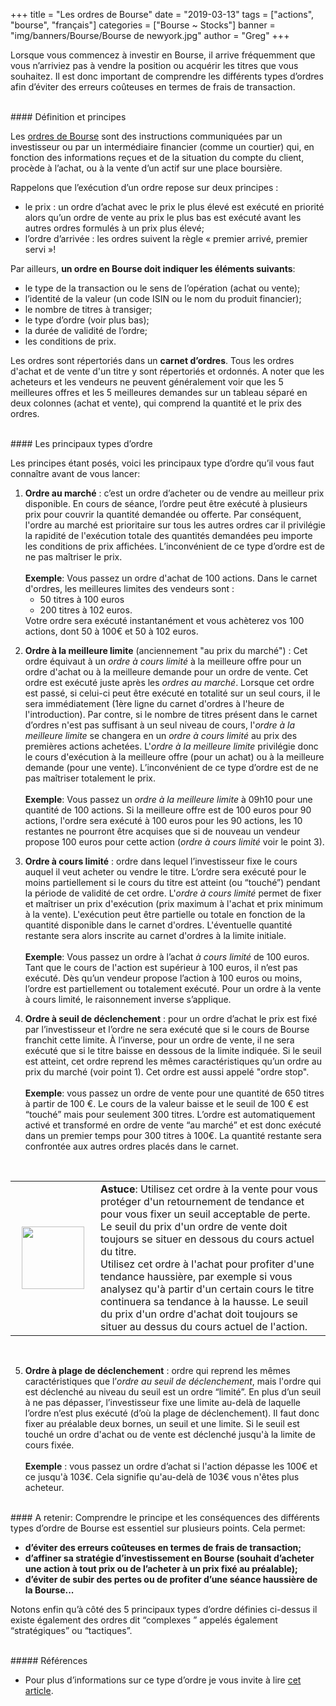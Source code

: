 +++
title = "Les ordres de Bourse"
date = "2019-03-13"
tags = ["actions", "bourse", "français"]
categories = ["Bourse ~ Stocks"]
banner = "img/banners/Bourse/Bourse de newyork.jpg"
author = "Greg"
+++

Lorsque vous commencez à investir en Bourse, il arrive fréquemment que vous n’arriviez pas à vendre la position ou acquérir les titres que vous souhaitez. 
Il est donc important de comprendre les différents types d’ordres afin d’éviter des erreurs coûteuses en termes de frais de transaction. 

<br>
#### Définition et principes

Les [ordres de Bourse](https://investastuces.com/glossaire/#ordredebourse) sont des instructions communiquées par un investisseur ou par un intermédiaire financier (comme un courtier) qui, en fonction des informations reçues et de la situation du compte du client, procède à l’achat, ou à la vente d’un actif sur une place boursière.

Rappelons que l’exécution d’un ordre repose sur deux principes :   

- le prix : un ordre d’achat avec le prix le plus élevé est exécuté en priorité alors qu’un ordre de vente au prix le plus bas est exécuté avant les autres ordres formulés à un prix plus élevé;  
- l’ordre d’arrivée : les ordres suivent la règle « premier arrivé, premier servi »!

Par ailleurs, **un ordre en Bourse doit indiquer les éléments suivants**:   

- le type de la transaction ou le sens de l’opération (achat ou vente);  
- l’identité de la valeur (un code ISIN ou le nom du produit financier);  
- le nombre de titres à transiger;  
- le type d’ordre (voir plus bas);  
- la durée de validité de l’ordre;  
- les conditions de prix. 

Les ordres sont répertoriés dans un **carnet d’ordres**. Tous les ordres d'achat et de vente d'un titre y sont répertoriés et ordonnés. 
A noter que les acheteurs et les vendeurs ne peuvent généralement voir que les 5 meilleures offres et les 5 meilleures demandes sur un tableau séparé en deux colonnes (achat et vente), qui comprend la quantité et le prix des ordres.

<br>
#### Les principaux types d’ordre

Les principes étant posés, voici les principaux type d’ordre qu’il vous faut connaître avant de vous lancer:

<ol start="1">
  <li><b>Ordre au marché</b> : c’est un ordre d’acheter ou de vendre au meilleur prix disponible. En cours de séance, l’ordre peut être exécuté à plusieurs prix pour couvrir la quantité demandée ou offerte. Par conséquent, l'ordre au marché est prioritaire sur tous les autres ordres car il privilégie la rapidité de l'exécution totale des quantités demandées peu importe les conditions de prix affichées.  
L’inconvénient de ce type d’ordre est de ne pas maîtriser le prix.  
<br>
<br>
 <b>Exemple</b>: Vous passez un ordre d'achat de 100 actions. Dans le carnet d'ordres, les meilleures limites des vendeurs sont :  
 <ul>
 <li>50 titres à 100 euros</li>
 <li>200 titres à 102 euros.</li>
 </ul>
 Votre ordre sera exécuté instantanément et vous achèterez vos 100 actions, dont 50 à 100€ et 50 à 102 euros.
  </li>
</ol>


<ol start="2">
  <li><b>Ordre à la meilleure limite</b>  (anciennement "au prix du marché") :  Cet ordre équivaut à un <i>ordre à cours limité</i> à la meilleure offre pour un ordre d'achat ou à la meilleure demande pour un ordre de vente. Cet ordre est exécuté juste après les <i>ordres au marché</i>. 
Lorsque cet ordre est passé, si celui-ci peut être exécuté en totalité sur un seul cours, il le sera immédiatement (1ère ligne du carnet d'ordres à l'heure de l'introduction). Par contre, si le nombre de titres présent dans le carnet d’ordres n'est pas suffisant à un seul niveau de cours, l'<i>ordre à la meilleure limite</i> se changera en un <i>ordre à cours limité</i> au prix des premières actions achetées.  
L'<i>ordre à la meilleure limite</i> privilégie donc le cours d'exécution à la meilleure offre (pour un achat) ou à la meilleure demande (pour une vente).   
L’inconvénient de ce type d’ordre est de ne pas maîtriser totalement le prix.  
<br>
<br>
<b>Exemple</b>: Vous passez un <i>ordre à la meilleure limite</i> à 09h10 pour une quantité de 100 actions. Si la meilleure offre est de 100 euros pour 90 actions, l'ordre sera exécuté à 100 euros pour les 90 actions, les 10 restantes ne pourront être acquises que si de nouveau un vendeur propose 100 euros pour cette action (<i>ordre à cours limité</i> voir le point 3).  
  </li>
</ol>


<ol start="3">
  <li><b> Ordre à cours limité</b> : ordre dans lequel l’investisseur fixe le cours auquel il veut acheter ou vendre le titre. L’ordre sera exécuté pour le moins partiellement si le cours du titre est atteint (ou “touché”) pendant la période de validité de cet ordre.
L'<i>ordre à cours limité</i> permet de fixer et maîtriser un prix d'exécution (prix maximum à l'achat et prix minimum à la vente). L'exécution peut être partielle ou totale en fonction de la quantité disponible dans le carnet d'ordres. L'éventuelle quantité restante sera alors inscrite au carnet d'ordres à la limite initiale. 
<br>
<br>
<b>Exemple</b>: Vous passez un ordre à l’achat <i>à cours limité</i> de 100 euros. Tant que le cours de l'action est supérieur à 100 euros, il n’est pas exécuté. Dès qu’un vendeur propose l’action à 100 euros ou moins, l’ordre est partiellement ou totalement exécuté.
Pour un ordre à la vente à cours limité, le raisonnement inverse s’applique.
  </li>
</ol>

<ol start="4">
  <li><b> Ordre à seuil de déclenchement</b> : pour un ordre d’achat le prix est fixé par l’investisseur et l’ordre ne sera exécuté que si le cours de Bourse franchit cette limite. À l’inverse, pour un ordre de vente, il ne sera exécuté que si le titre baisse en dessous de la limite indiquée. Si le seuil est atteint, cet ordre reprend les mêmes caractéristiques qu’un ordre au prix du marché (voir point 1). Cet ordre est aussi appelé  "ordre stop".
<br>
<br>
<b>Exemple</b>: vous passez un ordre de vente pour une quantité de 650 titres à partir de 100 €. Le cours de la valeur baisse et le seuil de 100 € est “touché” mais pour seulement 300 titres. L’ordre est automatiquement activé et transformé en ordre de vente “au marché” et est donc exécuté dans un premier temps pour 300 titres à 100€. La quantité restante sera confrontée aux autres ordres placés dans le carnet.
  </li>
</ol>

<br>
<table class="hoverTable">
<tr>
</tr>
<tr>
<td> <img src="/img/Investastuces-lightbulb-singular.png" align="center" style="width:100px;" hspace="10"/>
<td>  <b>Astuce</b>: Utilisez cet ordre à la vente pour vous protéger d'un retournement de tendance et pour vous fixer un seuil acceptable de perte. 
Le seuil du prix d'un ordre de vente doit toujours se situer en dessous du cours actuel du titre.
<br>
Utilisez cet ordre à l'achat pour profiter d'une tendance haussière, par exemple si vous analysez qu'à partir d'un certain cours le titre continuera sa tendance à la hausse. 
Le seuil du prix d'un ordre d'achat doit toujours se situer au dessus du cours actuel de l'action.
</tr>
</table>
<br>

<ol start="5">
  <li><b> Ordre à plage de déclenchement</b> : ordre qui reprend les mêmes caractéristiques que l’<i>ordre au seuil de déclenchement</i>, mais l'ordre qui est déclenché au niveau du seuil est un ordre “limité”. En plus d’un seuil à ne pas dépasser, l’investisseur fixe une limite au-delà de laquelle l’ordre n’est plus exécuté (d’où la plage de déclenchement). Il faut donc fixer au préalable deux bornes, un seuil et une limite. Si le seuil est touché un ordre d'achat ou de vente est déclenché jusqu'à la limite de cours fixée. 
<br>
<br>
<b>Exemple</b> : vous passez un ordre d’achat si l'action dépasse les 100€ et ce jusqu'à 103€. Cela signifie qu'au-delà de 103€ vous n'êtes plus acheteur.
  </li>
</ol>

<br>
#### A retenir:
Comprendre le principe et les conséquences des différents types d’ordre de Bourse est essentiel sur plusieurs points. Cela permet:  

- <b>d’éviter des erreurs coûteuses en termes de frais de transaction; </b>
- <b>d’affiner sa stratégie d’investissement en Bourse (souhait d’acheter une action à tout prix ou de l’acheter à un prix fixé au préalable);</b>
- <b>d’éviter de subir des pertes ou de profiter d’une séance haussière de la Bourse...</b>

Notons enfin qu’à côté des 5 principaux types d’ordre définies ci-dessus il existe également des ordres dit “complexes ” appelés également “stratégiques” ou “tactiques”. 

<br>
##### Références  

- Pour plus d’informations sur ce type d’ordre je vous invite à lire [cet article](https://www.bfmtv.com/pratique-finances-perso/bourse-quels-sont-les-ordres-tactiques-1494268.html).
